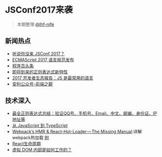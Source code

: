 # JSConf2017来袭

> 本期整理:[@lhf-nife](https://github.com/lhf-nife)

## 新闻热点

- [听说你没来 JSConf 2017？](https://juejin.im/post/5969821851882534a31cab5b?utm_source=gold_browser_extension)
- [ECMAScript 2017 语言规范发布](http://www.cnbeta.com/articles/tech/631029.htm)
- [程序员头条](https://mp.weixin.qq.com/s/iabl8WN9v2Hh2vegHnvqng)
- [即将到来的正则表达式新特性](https://github.com/xitu/gold-miner/blob/master/TODO/upcoming-regexp-features.md)
- [2017 开发者生态报告：JS 是最常用的语言](http://mp.weixin.qq.com/s?__biz=MzAxODE2MjM1MA==&mid=2651552358&idx=1&sn=a5d800e86eeb37c04f0f462d6a877472&chksm=8025ada7b75224b1ea8ed673a19d98158d927471d2e1a83429962d8a3967800c69fffdf08959&mpshare=1&scene=1&srcid=0721bJOvuOwt5YylLkYZJBeZ#rd)
- [安利公众号-前端之巅](http://mp.weixin.qq.com/s/XM16ucaVt04iA4I7m0ApvA)
## 技术深入

- [最全正则表达式总结：验证QQ号、手机号、Email、中文、邮编、身份证、IP地址等](http://www.lovebxm.com/2017/05/31/RegExp/)
- [从 JavaScript 到 TypeScript](http://mp.weixin.qq.com/s?__biz=MjM5MTA1MjAxMQ==&mid=2651226713&idx=1&sn=d3a18f34320fa70d0e253cfa655e1738&chksm=bd495bdd8a3ed2cba1c919e533b1190252b93ff4d29d073d0f8e686aa854bca324faf5800604&mpshare=1&scene=23&srcid=0718AqDbUtuXwTmMx3PZYWPT#rd)
- [Webpack’s HMR & React-Hot-Loader — The Missing Manual](https://medium.com/@rajaraodv/webpacks-hmr-react-hot-loader-the-missing-manual-232336dc0d96):详解webpack热加载 [附](https://medium.com/@rajaraodv/webpack-hot-module-replacement-hmr-e756a726a07)
- [React生命周期](https://bogdan-lyashenko.github.io/Under-the-hood-ReactJS/stack/images/intro/all-page-stack-reconciler.svg)
- [虚拟 DOM 内部是如何工作的？](http://mp.weixin.qq.com/s?__biz=MzA4NjE3MDg4OQ==&mid=2650964839&idx=1&sn=7c3ba00f6fc38a88324602f669bc385d&chksm=843aef01b34d6617ef696e2d5140d977451fb0c60ccddd7235075b725a2271b9610d0b2b3913&mpshare=1&scene=1&srcid=0721dNLIpHpu7j7VtRHMqD2E#rd)
